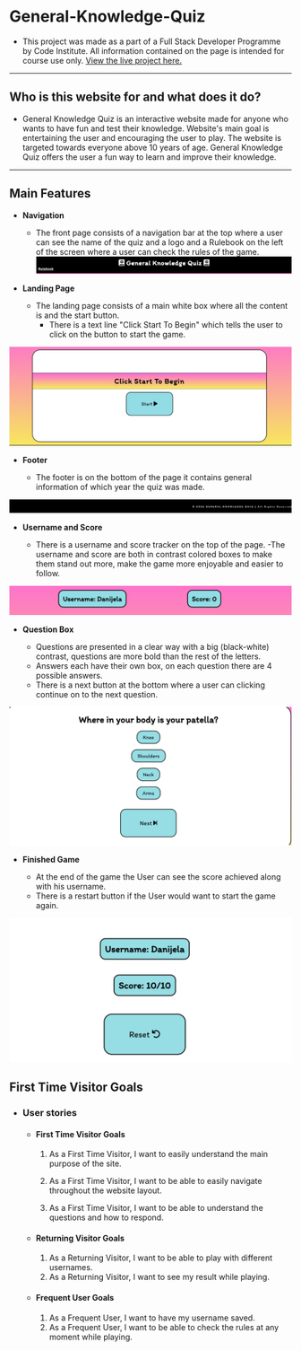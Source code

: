 # General-Knowledge-Quiz
- This project was made as a part of a Full Stack Developer Programme by Code Institute. All information contained on the page is intended for course use only.
[View the live project here.](https://marosan28.github.io/general-knowledge-quiz/)
-----
## Who is this website for and what does it do? 

- General Knowledge Quiz is an interactive website made for anyone who wants to have fun and test their knowledge. 
Website's main goal is entertaining the user and encouraging the user to play. The website is targeted towards everyone above 10 years of age. General Knowledge Quiz offers the user a fun way to learn and improve their knowledge.
-----
## Main Features
- __Navigation__

  - The front page consists of a navigation bar at the top where a user can see the name of the quiz and a logo and a Rulebook on the left of the screen where a user can check the rules of the game.
  ![App Screenshot](wireframes/images/title-quiz.png)

- __Landing Page__

  - The landing page consists of a main white box where all the content is and the start button.
    - There is a text line "Click Start To Begin" which tells the user to click on the button to start the game.

![App Screenshot](wireframes/images/front-page.png)

- __Footer__

  - The footer is on the bottom of the page it contains general information of which year the quiz was made.
    
![App Screenshot](wireframes/images/footer-quiz.png)

- __Username and Score__

  - There is a username and score tracker on the top of the page.
    -The username and score are both in contrast colored boxes to make them stand out more, make the game more enjoyable and easier to follow.
    
![App Screenshot](wireframes/images/username-score.png)

- __Question Box__

  - Questions are presented in a clear way with a big (black-white) contrast, questions are more bold than the rest of the letters.
  - Answers each have their own box, on each question there are 4 possible answers.
  - There is a next button at the bottom where a user can clicking continue on to the next question.
    
![App Screenshot](wireframes/images/question-box.png)

- __Finished Game__

  - At the end of the game the User can see the score achieved along with his username.
  - There is a restart button if the User would want to start the game again.

![App Screenshot](wireframes/images/finished-game.png)

 ## First Time Visitor Goals
-   ### User stories

    -   #### First Time Visitor Goals

        1. As a First Time Visitor, I want to easily understand the main 
        purpose of the site.

        2. As a First Time Visitor, I want to be able to easily navigate throughout the website layout.

        3. As a First Time Visitor, I want to be able to understand the questions and how to respond. 

    -   #### Returning Visitor Goals

        1. As a Returning Visitor, I want to be able to play with different usernames.
        2. As a Returning Visitor, I want to see my result while playing.
        

    -   #### Frequent User Goals
        1. As a Frequent User, I want to have my username saved.
        2. As a Frequent User, I want to be able to check the rules at any moment while playing.